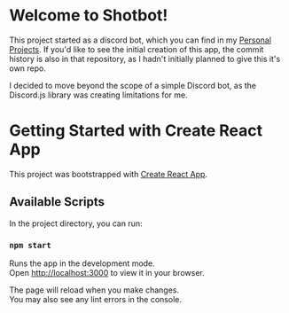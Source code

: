 # Welcome to Shotbot!
This project started as a discord bot, which you can find in my [Personal Projects](https://github.com/hinemp/Personal-Projects). If you'd like to see the initial creation of this app, the commit history is also in that repository, as I hadn't initially planned to give this it's own repo.

I decided to move beyond the scope of a simple Discord bot, as the Discord.js library was creating limitations for me.

# Getting Started with Create React App

This project was bootstrapped with [Create React App](https://github.com/facebook/create-react-app).

## Available Scripts

In the project directory, you can run:

### `npm start`

Runs the app in the development mode.\
Open [http://localhost:3000](http://localhost:3000) to view it in your browser.

The page will reload when you make changes.\
You may also see any lint errors in the console.